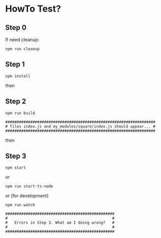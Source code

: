 # HowTo Test?

## Step 0

If need cleanup:

`npm run cleanup`

## Step 1

`npm install`

then

## Step 2

`npm run build`

```
##################################################################
# files index.js and my_modules/square/index.js should appear... #
##################################################################
```

then

## Step 3

`npm start`

or

`npm run start-ts-node`

or (for development)

`npm run watch`

```
################################################
#                                              #
#   Errors in Step 3. What am I doing wrong?   #
#                                              #
################################################
```